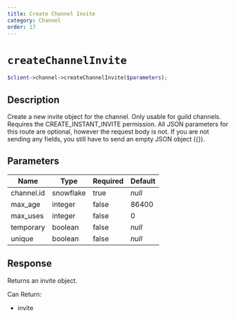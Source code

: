 ```yaml
---
title: Create Channel Invite
category: Channel
order: 17
---
```


# `createChannelInvite`

```php
$client->channel->createChannelInvite($parameters);
```

## Description

Create a new invite object for the channel. Only usable for guild channels. Requires the CREATE_INSTANT_INVITE permission. All JSON parameters for this route are optional, however the request body is not. If you are not sending any fields, you still have to send an empty JSON object ({}).

## Parameters


Name | Type | Required | Default
--- | --- | --- | ---
channel.id | snowflake | true | *null*
max_age | integer | false | 86400
max_uses | integer | false | 0
temporary | boolean | false | *null*
unique | boolean | false | *null*

## Response

Returns an invite object.

Can Return:

* invite
